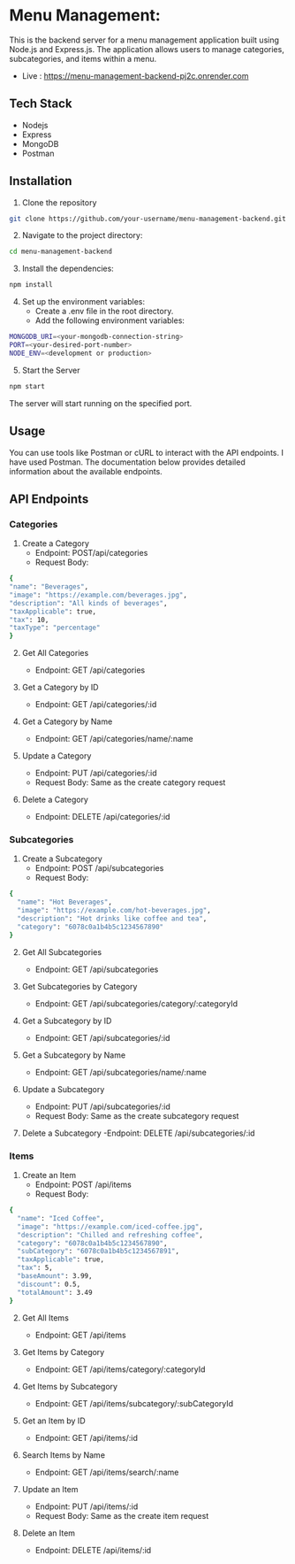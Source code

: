 # Menu Management:
This is the backend server for a menu management application built using Node.js and Express.js. The application allows users to manage categories, subcategories, and items within a menu.

- Live : https://menu-management-backend-pj2c.onrender.com

## Tech Stack
- Nodejs
- Express
- MongoDB
- Postman

## Installation
1. Clone the repository
```bash
git clone https://github.com/your-username/menu-management-backend.git
```

2. Navigate to the project directory:
```bash
cd menu-management-backend
```

3. Install the dependencies:
```bash
npm install
```

4. Set up the environment variables:
   - Create a .env file in the root directory.
   - Add the following environment variables:
```bash
MONGODB_URI=<your-mongodb-connection-string>
PORT=<your-desired-port-number>
NODE_ENV=<development or production>
```

5. Start the Server
```bash
npm start
```

The server will start running on the specified port.

## Usage
You can use tools like Postman or cURL to interact with the API endpoints. I have used Postman. The documentation below provides detailed information about the available endpoints.

## API Endpoints

### Categories
1. Create a Category
   - Endpoint: POST/api/categories
   - Request Body:
  ``` bash
{
  "name": "Beverages",
  "image": "https://example.com/beverages.jpg",
  "description": "All kinds of beverages",
  "taxApplicable": true,
  "tax": 10,
  "taxType": "percentage"
}
```

2. Get All Categories
   - Endpoint: GET /api/categories

3. Get a Category by ID
   - Endpoint: GET /api/categories/:id

4. Get a Category by Name
   - Endpoint: GET /api/categories/name/:name


5. Update a Category
   - Endpoint: PUT /api/categories/:id
   - Request Body: Same as the create category request

6. Delete a Category
   - Endpoint: DELETE /api/categories/:id

### Subcategories
1. Create a Subcategory
   - Endpoint: POST /api/subcategories
   - Request Body:
```bash
{
  "name": "Hot Beverages",
  "image": "https://example.com/hot-beverages.jpg",
  "description": "Hot drinks like coffee and tea",
  "category": "6078c0a1b4b5c1234567890"
}
```

2. Get All Subcategories
   - Endpoint: GET /api/subcategories

3. Get Subcategories by Category
   - Endpoint: GET /api/subcategories/category/:categoryId

4. Get a Subcategory by ID
   - Endpoint: GET /api/subcategories/:id

5. Get a Subcategory by Name
   - Endpoint: GET /api/subcategories/name/:name

6. Update a Subcategory
   - Endpoint: PUT /api/subcategories/:id
   - Request Body: Same as the create subcategory request

7. Delete a Subcategory
   -Endpoint: DELETE /api/subcategories/:id


### Items

1. Create an Item
   - Endpoint: POST /api/items
   - Request Body:
```bash
{
  "name": "Iced Coffee",
  "image": "https://example.com/iced-coffee.jpg",
  "description": "Chilled and refreshing coffee",
  "category": "6078c0a1b4b5c1234567890",
  "subCategory": "6078c0a1b4b5c1234567891",
  "taxApplicable": true,
  "tax": 5,
  "baseAmount": 3.99,
  "discount": 0.5,
  "totalAmount": 3.49
}
```


2. Get All Items
   - Endpoint: GET /api/items


3. Get Items by Category
   - Endpoint: GET /api/items/category/:categoryId


4. Get Items by Subcategory
   - Endpoint: GET /api/items/subcategory/:subCategoryId


5. Get an Item by ID
   - Endpoint: GET /api/items/:id


6. Search Items by Name
   - Endpoint: GET /api/items/search/:name


7. Update an Item
   - Endpoint: PUT /api/items/:id
   - Request Body: Same as the create item request


8. Delete an Item
   - Endpoint: DELETE /api/items/:id
